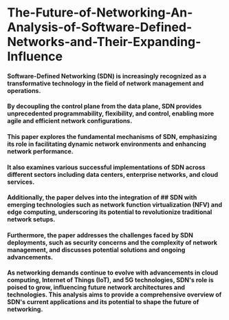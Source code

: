 # The-Future-of-Networking-An-Analysis-of-Software-Defined-Networks-and-Their-Expanding-Influence
#### Software-Defined Networking (SDN) is increasingly recognized as a transformative technology in the field of network management and operations. 
#### By decoupling the control plane from the data plane, SDN provides unprecedented programmability, flexibility, and control, enabling more agile and efficient network configurations.
#### This paper explores the fundamental mechanisms of SDN, emphasizing its role in facilitating dynamic network environments and enhancing network performance.
#### It also examines various successful implementations of SDN across different sectors including data centers, enterprise networks, and cloud services. 
#### Additionally, the paper delves into the integration of ## SDN with emerging technologies such as network function virtualization (NFV) and edge computing, underscoring its potential to revolutionize traditional network setups. 
#### Furthermore, the paper addresses the challenges faced by SDN deployments, such as security concerns and the complexity of network management, and discusses potential solutions and ongoing advancements. 
#### As networking demands continue to evolve with advancements in cloud computing, Internet of Things (IoT), and 5G technologies, SDN's role is poised to grow, influencing future network architectures and technologies. This analysis aims to provide a comprehensive overview of SDN's current applications and its potential to shape the future of networking.
